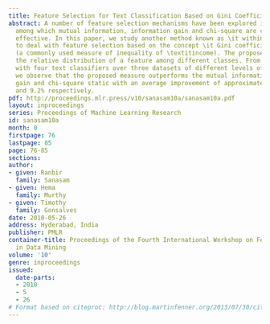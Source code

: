 ```yaml
---
title: Feature Selection for Text Classification Based on Gini Coefficient of Inequality
abstract: A number of feature selection mechanisms have been explored in text categorization,
  among which mutual information, information gain and chi-square are considered most
  effective. In this paper, we study another method known as \it within class popularity
  to deal with feature selection based on the concept \it Gini coefficient of inequality
  (a commonly used measure of inequality of \textitincome). The proposed measure explores
  the relative distribution of a feature among different classes. From extensive experiments
  with four text classifiers over three datasets of different levels of heterogeneity,
  we observe that the proposed measure outperforms the mutual information, information
  gain and chi-square static with an average improvement of approximately 28.5%, 19%
  and 9.2% respectively.
pdf: http://proceedings.mlr.press/v10/sanasam10a/sanasam10a.pdf
layout: inproceedings
series: Proceedings of Machine Learning Research
id: sanasam10a
month: 0
firstpage: 76
lastpage: 85
page: 76-85
sections: 
author:
- given: Ranbir
  family: Sanasam
- given: Hema
  family: Murthy
- given: Timothy
  family: Gonsalves
date: 2010-05-26
address: Hyderabad, India
publisher: PMLR
container-title: Proceedings of the Fourth International Workshop on Feature Selection
  in Data Mining
volume: '10'
genre: inproceedings
issued:
  date-parts:
  - 2010
  - 5
  - 26
# Format based on citeproc: http://blog.martinfenner.org/2013/07/30/citeproc-yaml-for-bibliographies/
---
```

